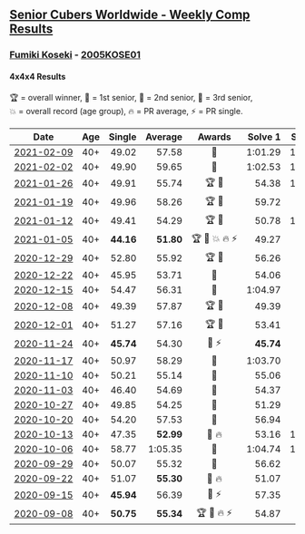 <style>table {white-space: nowrap;}</style>

## [Senior Cubers Worldwide - Weekly Comp Results](/scw-comp/results/)
### [Fumiki Koseki](README.md) - [2005KOSE01](https://www.worldcubeassociation.org/persons/2005KOSE01?event=444)
#### 4x4x4 Results

<span style="white-space: nowrap;">🏆 = overall winner</span>, <span style="white-space: nowrap;">🥇 = 1st senior</span>, <span style="white-space: nowrap;">🥈 = 2nd senior</span>, <span style="white-space: nowrap;">🥉 = 3rd senior</span>, <span style="white-space: nowrap;">💥 = overall record (age group)</span>, <span style="white-space: nowrap;">🔥 = PR average</span>, <span style="white-space: nowrap;">⚡ = PR single</span>.

| Date | Age | Single | Average | Awards | Solve 1 | Solve 2 | Solve 3 | Solve 4 | Solve 5 | Video |
| :--: | :--: | --: | --: | :--: | --: | --: | --: | --: | --: | :-- |
| [2021-02-09](../../results/2021-02-09/444.md) | 40+ | 49.02 | 57.58 | 🥈 | 1:01.29 | 1:03.46 | 49.59 | 49.02 | 1:01.86 | [Desktop](https://www.facebook.com/events/1072787469872680/permalink/1076741959477231) / [Mobile](https://m.facebook.com/events/1072787469872680?view=permalink&id=1076741959477231) |
| [2021-02-02](../../results/2021-02-02/444.md) | 40+ | 49.90 | 59.65 | 🥈 | 1:02.53 | 1:00.90 | 55.53 | 1:04.64 | 49.90 | [Desktop](https://www.facebook.com/events/419241732746821/permalink/422689865735341) / [Mobile](https://m.facebook.com/events/419241732746821?view=permalink&id=422689865735341) |
| [2021-01-26](../../results/2021-01-26/444.md) | 40+ | 49.91 | 55.74 | 🏆 🥇 | 54.38 | 1:05.26 | 49.91 | 56.71 | 56.14 | [Desktop](https://www.facebook.com/events/886756952081472/permalink/890724758351358) / [Mobile](https://m.facebook.com/events/886756952081472?view=permalink&id=890724758351358) |
| [2021-01-19](../../results/2021-01-19/444.md) | 40+ | 49.96 | 58.26 | 🏆 🥇 | 59.72 | 58.91 | 49.96 | 56.85 | 59.03 | [Desktop](https://www.facebook.com/events/801984480354340/permalink/805199883366133) / [Mobile](https://m.facebook.com/events/801984480354340?view=permalink&id=805199883366133) |
| [2021-01-12](../../results/2021-01-12/444.md) | 40+ | 49.41 | 54.29 | 🏆 🥇 | 50.78 | 1:13.78 | 49.41 | 58.06 | 54.02 | [Desktop](https://www.facebook.com/events/412251730086008/permalink/415828036395044) / [Mobile](https://m.facebook.com/events/412251730086008?view=permalink&id=415828036395044) |
| [2021-01-05](../../results/2021-01-05/444.md) | 40+ | **44.16** | **51.80** | 🏆 🥇 💥 🔥 ⚡ | 49.27 | 53.58 | 52.54 | **44.16** | DNF | [Desktop](https://www.facebook.com/events/438895340619582/permalink/442888043553645) / [Mobile](https://m.facebook.com/events/438895340619582?view=permalink&id=442888043553645) |
| [2020-12-29](../../results/2020-12-29/444.md) | 40+ | 52.80 | 55.92 | 🏆 🥇 | 56.26 | 57.61 | 53.90 | 59.58 | 52.80 | [Desktop](https://www.facebook.com/events/1086076581855919/permalink/1090124781451099) / [Mobile](https://m.facebook.com/events/1086076581855919?view=permalink&id=1090124781451099) |
| [2020-12-22](../../results/2020-12-22/444.md) | 40+ | 45.95 | 53.71 | 🥈 | 54.06 | 53.84 | 1:00.35 | 53.24 | 45.95 | [Desktop](https://www.facebook.com/events/202563571576862/permalink/207371254429427) / [Mobile](https://m.facebook.com/events/202563571576862?view=permalink&id=207371254429427) |
| [2020-12-15](../../results/2020-12-15/444.md) | 40+ | 54.47 | 56.31 | 🥈 | 1:04.97 | 54.72 | 56.70 | 57.52 | 54.47 | [Desktop](https://www.facebook.com/events/380879093195746/permalink/384478632835792) / [Mobile](https://m.facebook.com/events/380879093195746?view=permalink&id=384478632835792) |
| [2020-12-08](../../results/2020-12-08/444.md) | 40+ | 49.39 | 57.87 | 🏆 🥇 | 49.39 | 57.45 | 1:07.75 | 52.39 | 1:03.76 | [Desktop](https://www.facebook.com/events/209111367450307/permalink/213367780357999) / [Mobile](https://m.facebook.com/events/209111367450307?view=permalink&id=213367780357999) |
| [2020-12-01](../../results/2020-12-01/444.md) | 40+ | 51.27 | 57.16 | 🏆 🥇 | 53.41 | 51.27 | 59.79 | 59.51 | 58.56 | [Desktop](https://www.facebook.com/events/1067911153659963/permalink/1072798446504567) / [Mobile](https://m.facebook.com/events/1067911153659963?view=permalink&id=1072798446504567) |
| [2020-11-24](../../results/2020-11-24/444.md) | 40+ | **45.74** | 54.30 | 🥈 ⚡ | **45.74** | 53.92 | 56.50 | 52.47 | 59.49 | [Desktop](https://www.facebook.com/events/383885642947563/permalink/388329845836476) / [Mobile](https://m.facebook.com/events/383885642947563?view=permalink&id=388329845836476) |
| [2020-11-17](../../results/2020-11-17/444.md) | 40+ | 50.97 | 58.29 | 🥈 | 1:03.70 | 59.83 | 50.97 | 1:01.43 | 53.60 | [Desktop](https://www.facebook.com/events/385577379164063/permalink/389301385458329) / [Mobile](https://m.facebook.com/events/385577379164063?view=permalink&id=389301385458329) |
| [2020-11-10](../../results/2020-11-10/444.md) | 40+ | 50.21 | 55.14 | 🥇 | 55.06 | 50.21 | 58.83 | 51.54 | 1:16.38 | [Desktop](https://www.facebook.com/events/2956286364603224/permalink/2962197594012101) / [Mobile](https://m.facebook.com/events/2956286364603224?view=permalink&id=2962197594012101) |
| [2020-11-03](../../results/2020-11-03/444.md) | 40+ | 46.40 | 54.69 | 🥈 | 54.37 | 56.30 | 46.40 | 53.40 | 57.23 | [Desktop](https://www.facebook.com/events/391709741873523/permalink/396762764701554) / [Mobile](https://m.facebook.com/events/391709741873523?view=permalink&id=396762764701554) |
| [2020-10-27](../../results/2020-10-27/444.md) | 40+ | 49.85 | 54.25 | 🥇 | 51.29 | 56.82 | 49.85 | 54.65 | 1:10.59 | [Desktop](https://www.facebook.com/events/1621959871298390/permalink/1626213350873042) / [Mobile](https://m.facebook.com/events/1621959871298390?view=permalink&id=1626213350873042) |
| [2020-10-20](../../results/2020-10-20/444.md) | 40+ | 54.20 | 57.53 | 🥈 | 56.94 | 56.68 | 58.98 | 54.20 | 1:03.41 | [Desktop](https://www.facebook.com/events/758279974902955/permalink/763864797677806) / [Mobile](https://m.facebook.com/events/758279974902955?view=permalink&id=763864797677806) |
| [2020-10-13](../../results/2020-10-13/444.md) | 40+ | 47.35 | **52.99** | 🥈 🔥 | 53.16 | 1:06.03 | 52.19 | 47.35 | 53.63 | [Desktop](https://www.facebook.com/events/746942356162446/permalink/752818215574860) / [Mobile](https://m.facebook.com/events/746942356162446?view=permalink&id=752818215574860) |
| [2020-10-06](../../results/2020-10-06/444.md) | 40+ | 58.77 | 1:05.35 | 🥈 | 1:04.74 | 1:09.96 | 1:01.35 | 1:12.58 | 58.77 | [Desktop](https://www.facebook.com/events/2766581680255939/permalink/2772743829639724) / [Mobile](https://m.facebook.com/events/2766581680255939?view=permalink&id=2772743829639724) |
| [2020-09-29](../../results/2020-09-29/444.md) | 40+ | 50.07 | 55.32 | 🥇 | 56.62 | 50.07 | 56.31 | 1:13.44 | 53.04 | [Desktop](https://www.facebook.com/events/427181104911253/permalink/432490194380344) / [Mobile](https://m.facebook.com/events/427181104911253?view=permalink&id=432490194380344) |
| [2020-09-22](../../results/2020-09-22/444.md) | 40+ | 51.07 | **55.30** | 🥇 🔥 | 51.07 | 54.21 | 1:11.50 | 54.79 | 56.91 | [Desktop](https://www.facebook.com/events/342541897161786/permalink/343950770354232) / [Mobile](https://m.facebook.com/events/342541897161786?view=permalink&id=343950770354232) |
| [2020-09-15](../../results/2020-09-15/444.md) | 40+ | **45.94** | 56.39 | 🥇 ⚡ | 57.35 | 56.76 | **45.94** | 55.06 | 58.33 | [Desktop](https://www.facebook.com/events/655903882008117/permalink/659478714983967) / [Mobile](https://m.facebook.com/events/655903882008117?view=permalink&id=659478714983967) |
| [2020-09-08](../../results/2020-09-08/444.md) | 40+ | **50.75** | **55.34** | 🏆 🥇 🔥 ⚡ | 54.87 | **50.75** | 59.17 | 56.28 | 54.87 | [Desktop](https://www.facebook.com/events/342884623427933/permalink/347488436300885) / [Mobile](https://m.facebook.com/events/342884623427933?view=permalink&id=347488436300885) |


<!-- Global site tag (gtag.js) - Google Analytics -->
<script async src="https://www.googletagmanager.com/gtag/js?id=UA-86348435-3"></script>
<script>window.dataLayer = window.dataLayer || []; function gtag() {dataLayer.push(arguments);} gtag('js', new Date()); gtag('config', 'UA-86348435-3');</script>
